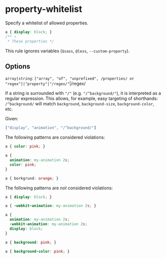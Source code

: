 # property-whitelist

Specify a whitelist of allowed properties.

```css
a { display: block; }
/** ↑
 * These properties */
```

This rule ignores variables (`$sass`, `@less`, `--custom-property`).

## Options

`array|string`: `["array", "of", "unprefixed", /properties/ or "regex"]|"property"|"/regex/"`|/regex/

If a string is surrounded with `"/"` (e.g. `"/^background/"`), it is interpreted as a regular expression. This allows, for example, easy targeting of shorthands: `/^background/` will match `background`, `background-size`, `background-color`, etc.

Given:

```js
["display", "animation", "/^background/"]
```

The following patterns are considered violations:

```css
a { color: pink; }
```

```css
a {
  animation: my-animation 2s;
  color: pink;
}
```

```css
a { borkgrund: orange; }
```

The following patterns are *not* considered violations:

```css
a { display: block; }
```

```css
a { -webkit-animation: my-animation 2s; }
```

```css
a {
  animation: my-animation 2s;
  -webkit-animation: my-animation 2s;
  display: block;
}
```

```css
a { background: pink; }
```

```css
a { background-color: pink; }
```
